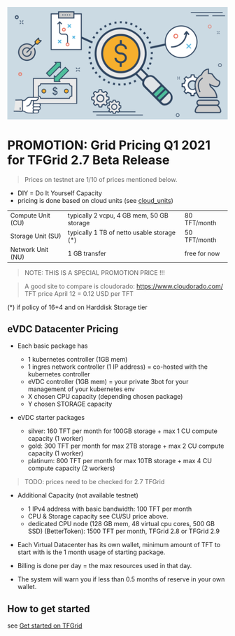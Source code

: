 ![](img/tfgrid_pricing.png)

# PROMOTION: Grid Pricing Q1 2021 for TFGrid 2.7 Beta Release

> Prices on testnet are 1/10 of prices mentioned below. 

- DIY = Do It Yourself Capacity
- pricing is done based on cloud units (see [cloud_units](threefold:cloud_units))

|                   |                                            |              |
| ----------------- | ------------------------------------------ | ------------ |
| Compute Unit (CU) | typically 2 vcpu, 4 GB mem, 50 GB storage  | 80 TFT/month |
| Storage Unit (SU) | typically 1 TB of netto usable storage (*) | 50 TFT/month |
| Network Unit (NU) | 1 GB transfer                              | free for now |

> NOTE: THIS IS A SPECIAL PROMOTION PRICE !!!

> A good site to compare is cloudorado: https://www.cloudorado.com/ <BR>
> TFT price April 12 = 0.12 USD per TFT

(*) if policy of 16+4 and on Harddisk Storage tier

## eVDC Datacenter Pricing 

- Each basic package has
  - 1 kubernetes controller (1GB mem) 
  - 1 ingres network controller (1 IP address) = co-hosted with the kubernetes controller
  - eVDC controller (1GB mem) = your private 3bot for your management of your kubernetes env
  - X chosen CPU capacity (depending chosen package)
  - Y chosen STORAGE capacity

- eVDC starter packages
  - silver: 160 TFT per month for 100GB storage + max 1 CU compute capacity (1 worker)
  - gold: 300 TFT per month for max 2TB storage + max 2 CU compute capacity (1 worker)
  - platinum: 800 TFT per month for max 10TB storage + max 4 CU compute capacity (2 workers)
  
> TODO: prices need to be checked for 2.7 TFGrid

- Additional Capacity (not available testnet)
  - 1 IPv4 address with basic bandwidth: 100 TFT per month
  - CPU & Storage capacity see CU/SU price above.
  - dedicated CPU node (128 GB mem, 48 virtual cpu cores, 500 GB SSD) (BetterToken): 1500 TFT per month, TFGrid 2.8 or TFGrid 2.9

- Each Virtual Datacenter has its own wallet, minimum amount of TFT to start with is the 1 month usage of starting package.
- Billing is done per day = the max resources used in that day.
- The system will warn you if less than 0.5 months of reserve in your own wallet.

## How to get started

see [Get started on TFGrid](threefold:use_tfgrid)